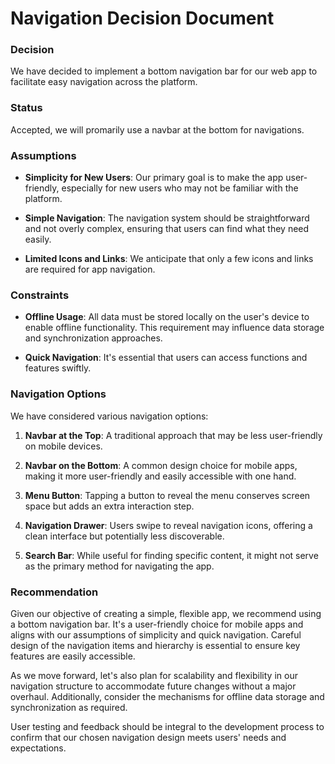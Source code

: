 # Navigation Decision Document

### Decision

We have decided to implement a bottom navigation bar for our web app to facilitate easy navigation across the platform.

### Status

Accepted, we will promarily use a navbar at the bottom for navigations.

### Assumptions

- **Simplicity for New Users**: Our primary goal is to make the app user-friendly, especially for new users who may not be familiar with the platform.

- **Simple Navigation**: The navigation system should be straightforward and not overly complex, ensuring that users can find what they need easily.

- **Limited Icons and Links**: We anticipate that only a few icons and links are required for app navigation.

### Constraints

- **Offline Usage**: All data must be stored locally on the user's device to enable offline functionality. This requirement may influence data storage and synchronization approaches.

- **Quick Navigation**: It's essential that users can access functions and features swiftly. 

### Navigation Options

We have considered various navigation options:

1. **Navbar at the Top**: A traditional approach that may be less user-friendly on mobile devices.

2. **Navbar on the Bottom**: A common design choice for mobile apps, making it more user-friendly and easily accessible with one hand.

3. **Menu Button**: Tapping a button to reveal the menu conserves screen space but adds an extra interaction step.

4. **Navigation Drawer**: Users swipe to reveal navigation icons, offering a clean interface but potentially less discoverable.

5. **Search Bar**: While useful for finding specific content, it might not serve as the primary method for navigating the app.

### Recommendation

Given our objective of creating a simple, flexible app, we recommend using a bottom navigation bar. It's a user-friendly choice for mobile apps and aligns with our assumptions of simplicity and quick navigation. Careful design of the navigation items and hierarchy is essential to ensure key features are easily accessible.

As we move forward, let's also plan for scalability and flexibility in our navigation structure to accommodate future changes without a major overhaul. Additionally, consider the mechanisms for offline data storage and synchronization as required.

User testing and feedback should be integral to the development process to confirm that our chosen navigation design meets users' needs and expectations.
